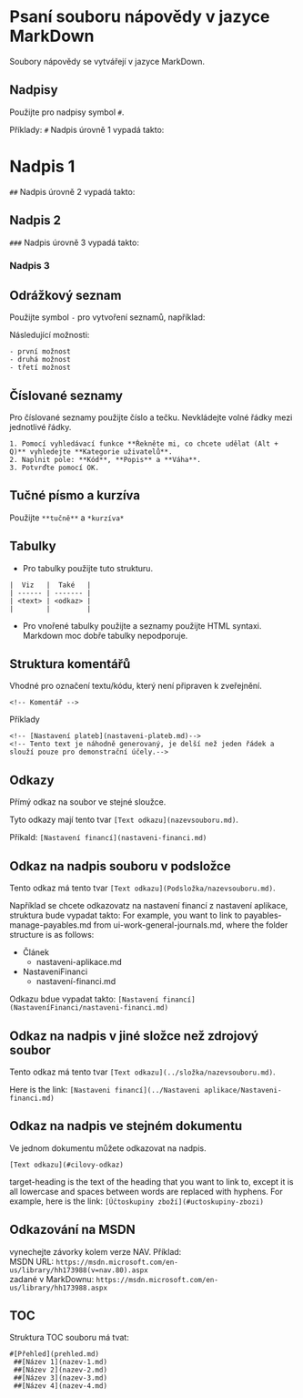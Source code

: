 
# Psaní souboru nápovědy v jazyce MarkDown
Soubory nápovědy se vytvářejí v jazyce MarkDown.

## Nadpisy
Použijte pro nadpisy symbol ```#```.

Příklady:
```#``` Nadpis úrovně 1 vypadá takto:
# Nadpis 1

```##``` Nadpis úrovně 2 vypadá takto:
## Nadpis 2

```###``` Nadpis úrovně 3 vypadá takto:
### Nadpis 3


## Odrážkový seznam
Použijte symbol ```-``` pro vytvoření seznamů, například:

Následující možnosti:
```
- první možnost
- druhá možnost
- třetí možnost
```

## Číslované seznamy
Pro číslované seznamy použijte číslo a tečku. Nevkládejte volné řádky mezi jednotlivé řádky.

```
1. Pomocí vyhledávací funkce **Řekněte mi, co chcete udělat (Alt + Q)** vyhledejte **Kategorie uživatelů**.
2. Naplnit pole: **Kód**, **Popis** a **Váha**.
3. Potvrďte pomocí OK.
```

## Tučné písmo a kurzíva
Použijte ```**tučně**``` a ```*kurzíva*```

## Tabulky
- Pro tabulky použijte tuto strukturu.

```
|  Viz   |  Také   |
| ------ | ------- |
| <text> | <odkaz> |
|        |         |
```

- Pro vnořené tabulky použijte a seznamy použijte HTML syntaxi. Markdown moc dobře tabulky nepodporuje. 

## Struktura komentářů
Vhodné pro označení textu/kódu, který není připraven k zveřejnění.
```
<!-- Komentář -->
```
Příklady
```
<!-- [Nastavení plateb](nastaveni-plateb.md)-->
<!-- Tento text je náhodně generovaný, je delší než jeden řádek a slouží pouze pro demonstrační účely.-->
```
## Odkazy
Přímý odkaz na soubor ve stejné sloužce.

Tyto odkazy mají tento tvar ```[Text odkazu](nazevsouboru.md)```.

Příkald:
```[Nastavení financí](nastaveni-financi.md)```


## Odkaz na nadpis souboru v podsložce

Tento odkaz má tento tvar ```[Text odkazu](Podsložka/nazevsouboru.md)```.


Například se chcete odkazovatz na nastavení financí z nastavení aplikace, struktura bude vypadat takto:
For example, you want to link to payables-manage-payables.md from ui-work-general-journals.md, where the folder structure is as follows:

- Článek
    - nastaveni-aplikace.md
- NastaveniFinanci
    - nastavení-financi.md

Odkazu bdue vypadat takto:
```[Nastavení financí](NastaveníFinanci/nastaveni-financi.md)```

## Odkaz na nadpis v jiné složce než zdrojový soubor

Tento odkaz má tento tvar ```[Text odkazu](../složka/nazevsouboru.md)```.


Here is the link:
```[Nastaveni financí](../Nastaveni aplikace/Nastaveni-financi.md)```

## Odkaz na nadpis ve stejném dokumentu
Ve jednom dokumentu můžete odkazovat na nadpis.

```[Text odkazu](#cilovy-odkaz)```

target-heading is the text of the heading that you want to link to, except it is all lowercase and spaces between words are replaced with hyphens. For example, here is the link:
```[Účtoskupiny zboží](#uctoskupiny-zbozi)```

## Odkazování na MSDN
vynechejte závorky kolem verze NAV. 
Příklad:  
MSDN URL: ```https://msdn.microsoft.com/en-us/library/hh173988(v=nav.80).aspx```  
zadané v MarkDownu: ```https://msdn.microsoft.com/en-us/library/hh173988.aspx```


## TOC
Struktura TOC souboru má tvat:

```
#[Přehled](prehled.md)
 ##[Název 1](nazev-1.md)
 ##[Název 2](nazev-2.md)
 ##[Název 3](nazev-3.md)
 ##[Název 4](nazev-4.md)
```
